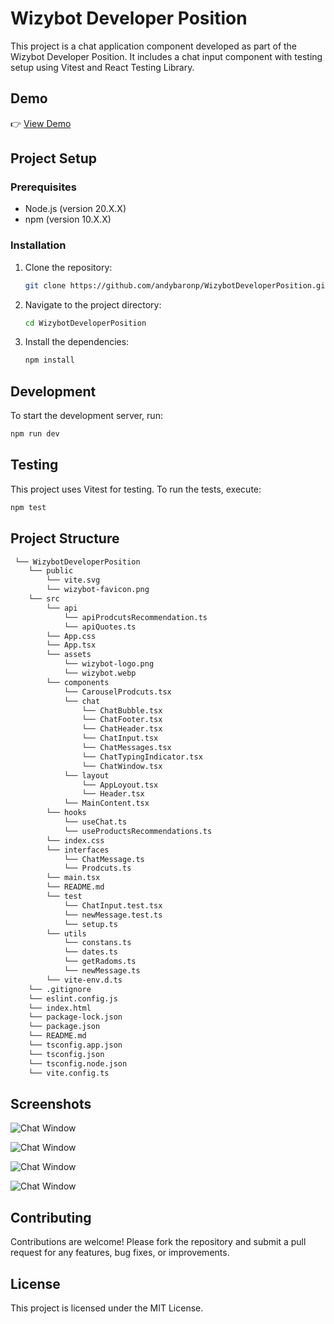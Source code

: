 # Wizybot Developer Position

This project is a chat application component developed as part of the Wizybot Developer Position. It includes a chat input component with testing setup using Vitest and React Testing Library.

## Demo

👉 [View Demo](https://wizybot-developer-position.vercel.app/)

## Project Setup

### Prerequisites

- Node.js (version 20.X.X)
- npm (version 10.X.X)

### Installation

1. Clone the repository:

   ```bash
   git clone https://github.com/andybaronp/WizybotDeveloperPosition.git
   ```

2. Navigate to the project directory:

   ```bash
   cd WizybotDeveloperPosition
   ```

3. Install the dependencies:

   ```bash
   npm install
   ```

## Development

To start the development server, run:

```bash
npm run dev
```

## Testing

This project uses Vitest for testing. To run the tests, execute:

```bash
npm test


```

## Project Structure

```bash
 └── WizybotDeveloperPosition
    └── public
        └── vite.svg
        └── wizybot-favicon.png
    └── src
        └── api
            └── apiProdcutsRecommendation.ts
            └── apiQuotes.ts
        └── App.css
        └── App.tsx
        └── assets
            └── wizybot-logo.png
            └── wizybot.webp
        └── components
            └── CarouselProdcuts.tsx
            └── chat
                └── ChatBubble.tsx
                └── ChatFooter.tsx
                └── ChatHeader.tsx
                └── ChatInput.tsx
                └── ChatMessages.tsx
                └── ChatTypingIndicator.tsx
                └── ChatWindow.tsx
            └── layout
                └── AppLoyout.tsx
                └── Header.tsx
            └── MainContent.tsx
        └── hooks
            └── useChat.ts
            └── useProductsRecommendations.ts
        └── index.css
        └── interfaces
            └── ChatMessage.ts
            └── Prodcuts.ts
        └── main.tsx
        └── README.md
        └── test
            └── ChatInput.test.tsx
            └── newMessage.test.ts
            └── setup.ts
        └── utils
            └── constans.ts
            └── dates.ts
            └── getRadoms.ts
            └── newMessage.ts
        └── vite-env.d.ts
    └── .gitignore
    └── eslint.config.js
    └── index.html
    └── package-lock.json
    └── package.json
    └── README.md
    └── tsconfig.app.json
    └── tsconfig.json
    └── tsconfig.node.json
    └── vite.config.ts
```

## Screenshots

![Chat Window](https://res.cloudinary.com/jrdev/image/upload/v1746738925/wizy/v3zkvnu3efdsjh7duy4i.png)

![Chat Window](https://res.cloudinary.com/jrdev/image/upload/v1746739010/wizy/a3gfgvxgedfd6kyvc19g.png)

![Chat Window](https://res.cloudinary.com/jrdev/image/upload/v1746739011/wizy/zuvlwrzisnmk6fzdkdi3.png)

![Chat Window](https://res.cloudinary.com/jrdev/image/upload/v1746745516/wizy/bszvzx9ddltsjojtvqeb.png)

## Contributing

Contributions are welcome! Please fork the repository and submit a pull request for any features, bug fixes, or improvements.

## License

This project is licensed under the MIT License.
